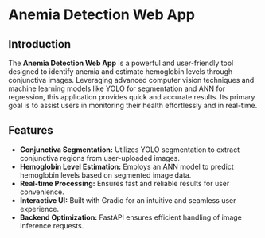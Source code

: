 # Anemia Detection Web App  

## Introduction  
The **Anemia Detection Web App** is a powerful and user-friendly tool designed to identify anemia and estimate hemoglobin levels through conjunctiva images. Leveraging advanced computer vision techniques and machine learning models like YOLO for segmentation and ANN for regression, this application provides quick and accurate results. Its primary goal is to assist users in monitoring their health effortlessly and in real-time.

## Features  
- **Conjunctiva Segmentation:** Utilizes YOLO segmentation to extract conjunctiva regions from user-uploaded images.  
- **Hemoglobin Level Estimation:** Employs an ANN model to predict hemoglobin levels based on segmented image data.  
- **Real-time Processing:** Ensures fast and reliable results for user convenience.  
- **Interactive UI:** Built with Gradio for an intuitive and seamless user experience.  
- **Backend Optimization:** FastAPI ensures efficient handling of image inference requests.  


 